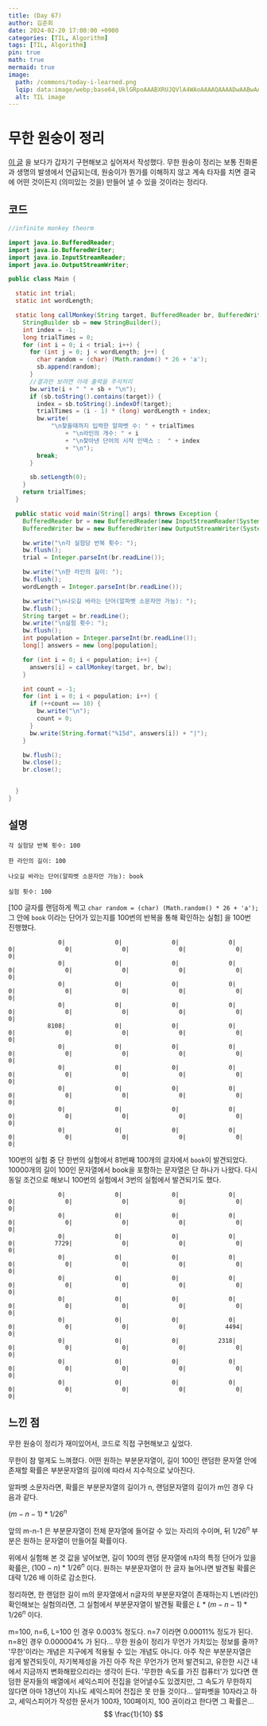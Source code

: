 ```yaml
---
title: (Day	67)
author: 김준회
date: 2024-02-20 17:00:00 +0900
categories: [TIL, Algorithm]
tags: [TIL, Algorithm]
pin: true
math: true
mermaid: true
image:
  path: /commons/today-i-learned.png
  lqip: data:image/webp;base64,UklGRpoAAABXRUJQVlA4WAoAAAAQAAAADwAABwAAQUxQSDIAAAARL0AmbZurmr57yyIiqE8oiG0bejIYEQTgqiDA9vqnsUSI6H+oAERp2HZ65qP/VIAWAFZQOCBCAAAA8AEAnQEqEAAIAAVAfCWkAALp8sF8rgRgAP7o9FDvMCkMde9PK7euH5M1m6VWoDXf2FkP3BqV0ZYbO6NA/VFIAAAA
  alt: TIL image
---
```

# 무한 원숭이 정리
[이 글](https://namu.wiki/w/%EB%AC%B4%ED%95%9C%20%EC%9B%90%EC%88%AD%EC%9D%B4%20%EC%A0%95%EB%A6%AC) 을 보다가 갑자기 구현해보고 싶어져서 작성했다.
무한 원숭이 정리는 보통 진화론과 생명의 발생에서 언급되는데, 원숭이가 뭔가를 이해하지 않고 계속 타자를 치면 결국에 어떤 것이든지 (의미있는 것을) 만들어 낼 수 있을 것이라는 정리다.

## 코드
```java
//infinite monkey theorm

import java.io.BufferedReader;
import java.io.BufferedWriter;
import java.io.InputStreamReader;
import java.io.OutputStreamWriter;

public class Main {

  static int trial;
  static int wordLength;

  static long callMonkey(String target, BufferedReader br, BufferedWriter bw) throws Exception {
    StringBuilder sb = new StringBuilder();
    int index = -1;
    long trialTimes = 0;
    for (int i = 0; i < trial; i++) {
      for (int j = 0; j < wordLength; j++) {
        char random = (char) (Math.random() * 26 + 'a');
        sb.append(random);
      }
      //결과만 보려면 아래 출력을 주석처리
      bw.write(i + " " + sb + "\n");
      if (sb.toString().contains(target)) {
        index = sb.toString().indexOf(target);
        trialTimes = (i - 1) * (long) wordLength + index;
        bw.write(
            "\n찾을때까지 입력한 알파벳 수: " + trialTimes
                + "\n라인의 개수: " + i
                + "\n찾아낸 단어의 시작 인덱스 :  " + index
                + "\n");
        break;
      }

      sb.setLength(0);
    }
    return trialTimes;
  }

  public static void main(String[] args) throws Exception {
    BufferedReader br = new BufferedReader(new InputStreamReader(System.in));
    BufferedWriter bw = new BufferedWriter(new OutputStreamWriter(System.out));

    bw.write("\n각 실험당 반복 횟수: ");
    bw.flush();
    trial = Integer.parseInt(br.readLine());

    bw.write("\n한 라인의 길이: ");
    bw.flush();
    wordLength = Integer.parseInt(br.readLine());

    bw.write("\n나오길 바라는 단어(알파벳 소문자만 가능): ");
    bw.flush();
    String target = br.readLine();
    bw.write("\n실험 횟수: ");
    bw.flush();
    int population = Integer.parseInt(br.readLine());
    long[] answers = new long[population];

    for (int i = 0; i < population; i++) {
      answers[i] = callMonkey(target, br, bw);
    }

    int count = -1;
    for (int i = 0; i < population; i++) {
      if (++count == 10) {
        bw.write("\n");
        count = 0;
      }
      bw.write(String.format("%15d", answers[i]) + "|");
    }

    bw.flush();
    bw.close();
    br.close();


  }
}
```

## 설명


```
각 실험당 반복 횟수: 100

한 라인의 길이: 100

나오길 바라는 단어(알파벳 소문자만 가능): book

실험 횟수: 100

```

[100 글자를 랜덤하게 찍고 `char random = (char) (Math.random() * 26 + 'a');` 그 안에 `book` 이라는 단어가 있는지를 100번의 반복을 통해 확인하는 실험] 을  100번 진행했다.
```
              0|              0|              0|              0|              0|              0|              0|              0|              0|              0|
              0|              0|              0|              0|              0|              0|              0|              0|              0|              0|
              0|              0|              0|              0|              0|              0|              0|              0|              0|              0|
              0|              0|              0|              0|              0|              0|              0|              0|              0|              0|
           8108|              0|              0|              0|              0|              0|              0|              0|              0|              0|
              0|              0|              0|              0|              0|              0|              0|              0|              0|              0|
              0|              0|              0|              0|              0|              0|              0|              0|              0|              0|
              0|              0|              0|              0|              0|              0|              0|              0|              0|              0|
              0|              0|              0|              0|              0|              0|              0|              0|              0|              0|
              0|              0|              0|              0|              0|              0|              0|              0|              0|              0|
```
100번의 실험 중 단 한번의 실험에서 81번째 100개의 글자에서 `book`이 발견되었다.
10000개의 길이 100인 문자열에서 book을 포함하는 문자열은 단 하나가 나왔다.
다시 동일 조건으로 해보니 100번의 실험에서 3번의 실험에서 발견되기도 했다.
```
              0|              0|              0|              0|              0|              0|              0|              0|              0|              0|
              0|              0|              0|              0|              0|              0|              0|              0|              0|              0|
              0|              0|              0|              0|              0|           7729|              0|              0|              0|              0|
              0|              0|              0|              0|              0|              0|              0|              0|              0|              0|
              0|              0|              0|              0|              0|              0|              0|              0|              0|              0|
              0|              0|              0|              0|              0|              0|              0|              0|              0|              0|
              0|              0|              0|              0|              0|              0|              0|              0|           4494|              0|
              0|              0|              0|           2318|              0|              0|              0|              0|              0|              0|
              0|              0|              0|              0|              0|              0|              0|              0|              0|              0|
              0|              0|              0|              0|              0|              0|              0|              0|              0|              0|
```

## 느낀 점
무한 원숭이 정리가 재미있어서, 코드로 직접 구현해보고 싶었다.

무한이 참 멀게도 느껴졌다. 어떤 원하는 부분문자열이, 길이 100인 랜덤한 문자열 안에 존재할 확률은 부분문자열의 길이에 따라서 지수적으로 낮아진다.

알파벳 소문자라면, 확률은 부분문자열의 길이가 n, 랜덤문자열의 길이가 m인 경우 다음과 같다.

$(m-n-1) * 1/26^n$

앞의 m-n-1 은 부분문자열이 전체 문자열에 들어갈 수 있는 자리의 수이며, 뒤 $1/26^n$ 부분은 원하는 문자열이 만들어질 확률이다.

위에서 실험해 본 것 값을 넣어보면, 길이 100의 랜덤 문자열에 n자의 특정 단어가 있을 확률은, $(100-n) * 1/26^n$ 이다.
원하는 부분문자열이 한 글자 늘어나면 발견될 확률은 대략 1/26 배 이하로 감소한다.

정리하면, 한 랜덤한 길이 m의 문자열에서 n글자의 부분문자열이 존재하는지 L번(라인) 확인해보는 실험의라면, 그 실험에서 부분문자열이 발견될 확률은 $L*(m-n-1) * 1/26^n$ 이다.

m=100, n=6, L=100 인 경우 0.003% 정도다. n=7 이라면 0.00011% 정도가 된다. n=8인 경우 0.000004% 가 된다...
무한 원숭이 정리가 무언가 가치있는 정보를 줄까? '무한'이라는 개념은 지구에게 적용될 수 있는 개념도 아니다.
아주 작은 부분문자열은 쉽게 발견되듯이, 자기복제성을 가진 아주 작은 무언가가 먼저 발견되고, 유한한 시간 내에서 지금까지 변화해왔으리라는 생각이 든다.
'무한한 속도를 가진 컴퓨터'가 있다면 랜덤한 문자들의 배열에서 셰익스피어 전집을 얻어낼수도 있겠지만, 
그 속도가 무한하지 않다면 아마 1경년이 지나도 셰익스피어 전집은 못 만들 것이다...
알파벳을 10자라고 하고, 셰익스피어가 작성한 문서가 100자, 100페이지, 100 권이라고 한다면
그 확률은...
$$
\frac{1}{10}
$$
